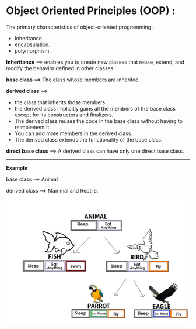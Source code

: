 # Object Oriented Principles (OOP) :
 The primary characteristics of object-oriented programming :
 - Inheritance.
 - encapsulation.
 - polymorphism.
    
**Inheritance** ==> enables you to create new classes that reuse, extend, and modify the behavior defined in other classes.

**base class** ==> The class whose members are inherited.

**derived class** ==> 
- the class that inherits those members.
- the derived class implicitly gains all the members of the base class except for its constructors and finalizers.
- The derived class reuses the code in the base class without having to reimplement it.
- You can add more members in the derived class.
- The derived class extends the functionality of the base class.

**direct base class** ==> A derived class can have only one direct base class.

---
  **Example**
  
  base class ==> Animal
  
  derived class ==> Mammal and Reptile.
  ![](./img/Animals.jpg)
  
  
